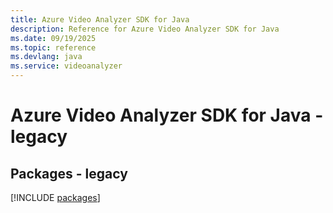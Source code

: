 ```yaml
---
title: Azure Video Analyzer SDK for Java
description: Reference for Azure Video Analyzer SDK for Java
ms.date: 09/19/2025
ms.topic: reference
ms.devlang: java
ms.service: videoanalyzer
---
```

# Azure Video Analyzer SDK for Java - legacy
## Packages - legacy
[!INCLUDE [packages](video-analyzer-index.md)]